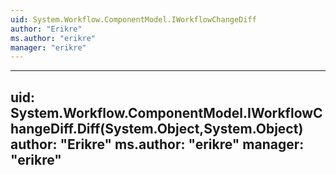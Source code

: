 ```yaml
---
uid: System.Workflow.ComponentModel.IWorkflowChangeDiff
author: "Erikre"
ms.author: "erikre"
manager: "erikre"
---
```


---
uid: System.Workflow.ComponentModel.IWorkflowChangeDiff.Diff(System.Object,System.Object)
author: "Erikre"
ms.author: "erikre"
manager: "erikre"
---
